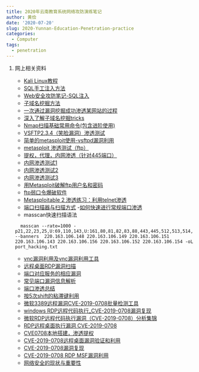 ```yaml
---
title: 2020年云南教育系统网络攻防演练笔记
author: 黄俭
date: '2020-07-20'
slug: 2020-Yunnan-Education-Penetration-practice
categories:
  - Computer
tags:
  - penetration
---
```


1. 网上相关资料
    - [Kali Linux教程](https://www.it1352.com/OnLineTutorial/kali_linux/kali_linux_information_gathering_tools.html)
    - [SQL手工注入方法](https://www.cnblogs.com/mutudou/p/11757182.html)
    - [Web安全攻防笔记-SQL注入](https://www.cnblogs.com/zh2000/p/11778089.html)
    - [子域名挖掘方法](https://blog.csdn.net/qq_43468607/article/details/97035484)
    - [一次通过漏洞挖掘成功渗透某网站的过程](https://cloud.tencent.com/developer/article/1035284)
    - [深入了解子域名挖掘tricks](https://www.cnblogs.com/linuxsec/articles/12019160.html)
    - [Nmap扫描基础常用命令(包含进阶使用)](https://www.cnblogs.com/iAmSoScArEd/p/10585863.html)
    - [VSFTP2.3.4（笑脸漏洞）渗透测试](https://www.cnblogs.com/Renqy/p/12660646.html)
    - [简单的metasploit使用-vsftpd漏洞利用](https://blog.csdn.net/qq_24601451/article/details/82789719)
    - [metasploit 渗透测试（ftp）](https://blog.csdn.net/xul2009/article/details/23596241?utm_medium=distribute.pc_relevant_t0.none-task-blog-BlogCommendFromMachineLearnPai2-1.edu_weight&depth_1-utm_source=distribute.pc_relevant_t0.none-task-blog-BlogCommendFromMachineLearnPai2-1.edu_weight)
    - [提权，代理，内网渗透（针对445端口）](https://www.cnblogs.com/G-Shadow/p/10965035.html)
    - [内网渗透测试1](https://www.cnblogs.com/wjw-zm/p/11677051.html)
    - [内网渗透测试2](https://recomm.cnblogs.com/blogpost/12597399?page=3)
    - [内网渗透测试3](http://www.zhoulingjie.com/server)
    - [用Metasploit破解ftp用户名和密码](https://blog.csdn.net/qq_28409193/article/details/71565305?utm_medium=distribute.pc_relevant_download.none-task-blog-blogcommendfrombaidu-3.nonecase&depth_1-utm_source=distribute.pc_relevant_download.none-task-blog-blogcommendfrombaidu-3.nonecas)
    - [ftp弱口令爆破软件](https://download.csdn.net/detail/a199141929/2829996)
    - [Metasploitable 2 渗透练习：利用telnet渗透](https://www.jianshu.com/p/d10cae641bb6)
    - [端口扫描器与扫描方式](http://www.wadn8.com/html/wlgz/wxwljs/10918.html)
    -[如何快速进行常规端口渗透](https://www.freebuf.com/column/150205.html)
    - masscan快速扫描语法
     
     ```shell
       masscan --rate=1000 -p21,22,23,25,U:69,110,143,U:161,80,81,82,83,88,443,445,512,513,514,1433,1521,2082,2083,2181,2601,2604,3128,3690,4848,8088,8086,8081,8080,3306,5432,3389,5984,6379,7001,7002,8069,9200,9300,11211,10000,27017,27018,50000,50070,50030 --banners  220.163.106.148 220.163.106.149 220.163.106.151 220.163.106.143 220.163.106.156 220.163.106.152 220.163.106.154 -oL port_hacking.txt 
      ```
    - [vnc漏洞利用及vnc漏洞利用工具](https://blog.foolbird.net/453.html)
    - [远程桌面RDP漏洞扫描](https://github.com/robertdavidgraham/rdpscan)
    - [端口对应服务的相应漏洞](https://www.cnblogs.com/jiangyatao/p/12193430.html)
    - [常见端口漏洞信息解析](https://blog.csdn.net/zhouwei1221q/article/details/47806919?utm_source=blogxgwz5)
    - [端口渗透总结](https://www.cnblogs.com/zhencool/p/11142278.html)
    - [按5次shift的粘滞键利用](http://429006.com/article/technology/528.htm)
    - [微软3389远程漏洞CVE-2019-0708批量检测工具](https://www.cnblogs.com/17bdw/p/11484160.html)
    - [windows RDP远程代码执行_CVE-2019-0708漏洞复现](https://www.cnblogs.com/yuzly/p/11197021.html)
    - [微软RDP远程代码执行漏洞（CVE-2019-0708）分析集锦](https://www.freebuf.com/vuls/205380.html)
    - [RDP远程桌面执行漏洞 CVE-2019-0708](https://www.jianshu.com/p/400fc54b447f)
    - [CVE0708本地搭建，渗透提权](https://www.jianshu.com/p/c7859788ff43)
    - [CVE-2019-0708远程桌面漏洞验证和利用](https://www.jianshu.com/p/eff45e54da38)
    - [CVE-2019-0708漏洞复现](https://blog.csdn.net/Becktick/article/details/91138712)
    - [CVE-2019-0708 RDP MSF漏洞利用](https://www.cnblogs.com/Oran9e/p/11479575.html)
    - [网络安全的现状与重要性](https://www.sohu.com/a/353272675_653604)
